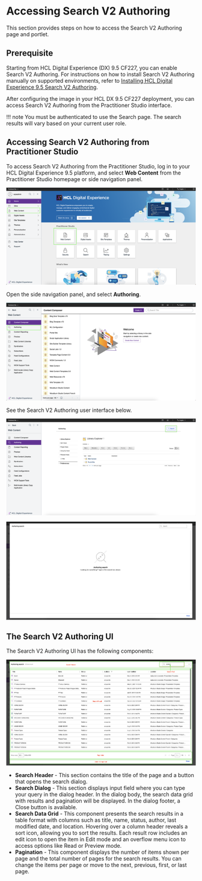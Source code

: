 # Accessing Search V2 Authoring

This section provides steps on how to access the Search V2 Authoring page and portlet.

## Prerequisite

Starting from HCL Digital Experience (DX) 9.5 CF227, you can enable Search V2 Authoring. For instructions on how to install Search V2 Authoring manually on supported environments, refer to [Installing HCL Digital Experience 9.5 Search V2 Authoring](./installation.md).

After configuring the image in your HCL DX 9.5 CF227 deployment, you can access Search V2 Authoring from the Practitioner Studio interface.

!!! note
    You must be authenticated to use the Search page. The search results will vary based on your current user role.

## Accessing Search V2 Authoring from Practitioner Studio

To access Search V2 Authoring from the Practitioner Studio, log in to your HCL Digital Experience 9.5 platform, and select **Web Content** from the Practitioner Studio homepage or side navigation panel.

![](../../assets/HCL_SearchV2_Authoring_Access_01.png "Log in to HCL Digital Experience 9.5")

Open the side navigation panel, and select **Authoring**.

![](../../assets/HCL_SearchV2_Authoring_Access_02.png "Open side navigation and select Authoring")

See the Search V2 Authoring user interface below.

![](../../assets/HCL_SearchV2_Authoring_Access_03.png "See the Search V2 Authoring user interface")

![](../../assets/HCL_SearchV2_Authoring_Initial_State.png "See the Search V2 Authoring initial state")

## The Search V2 Authoring UI

The Search V2 Authoring UI has the following components:

![](../../assets/HCL_Search_General_Components.png)

-   **Search Header** - This section contains the title of the page and a button that opens the search dialog.
-   **Search Dialog** - This section displays input field where you can type your query in the dialog header. In the dialog body, the search data grid with results and pagination will be displayed. In the dialog footer, a Close button is available.
-   **Search Data Grid** - This component presents the search results in a table format with columns such as title, name, status, author, last modified date, and location. Hovering over a column header reveals a sort icon, allowing you to sort the results. Each result row includes an edit icon to open the item in Edit mode and an overflow menu icon to access options like Read or Preview mode.
-   **Pagination** - This component displays the number of items shown per page and the total number of pages for the search results. You can change the items per page or move to the next, previous, first, or last page.
